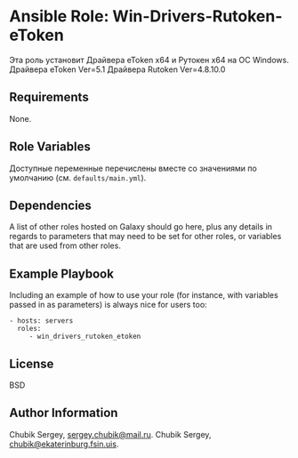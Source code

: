 Ansible Role: Win-Drivers-Rutoken-eToken
=========

Эта роль установит Драйвера eToken x64 и Рутокен x64 на ОС Windows.
Драйвера eToken Ver=5.1
Драйвера Rutoken Ver=4.8.10.0

Requirements
------------

None.

Role Variables
--------------

Доступные переменные перечислены вместе со значениями по умолчанию (см. `defaults/main.yml`).

Dependencies
------------

A list of other roles hosted on Galaxy should go here, plus any details in regards to parameters that may need to be set for other roles, or variables that are used from other roles.

Example Playbook
----------------

Including an example of how to use your role (for instance, with variables passed in as parameters) is always nice for users too:

    - hosts: servers
      roles:
         - win_drivers_rutoken_etoken

License
-------

BSD

Author Information
------------------

Chubik Sergey, sergey.chubik@mail.ru.
Chubik Sergey, chubik@ekaterinburg.fsin.uis.
